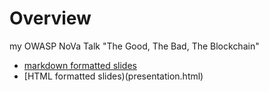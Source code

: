 # Overview

my OWASP NoVa Talk "The Good, The Bad, The Blockchain"

- [markdown formatted slides](presentation.md)
- [HTML formatted slides)(presentation.html) 
